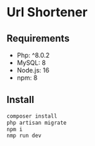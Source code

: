 # Url Shortener

## Requirements
- Php: ^8.0.2
- MySQL: 8
- Node.js: 16
- npm: 8

## Install

```sh
composer install
php artisan migrate
npm i
nmp run dev
```
